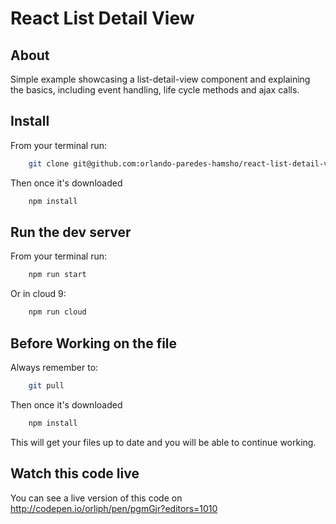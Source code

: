# React List Detail View

## About ##

Simple example showcasing a list-detail-view component and explaining the basics, including event handling, life cycle methods and ajax calls.

## Install ##

From your terminal run:

```bash
    git clone git@github.com:orlando-paredes-hamsho/react-list-detail-view.git
```

Then once it's downloaded

```bash
    npm install
```

## Run the dev server ##

From your terminal run:

```bash
    npm run start 
```

Or in cloud 9:

```bash
    npm run cloud
```

## Before Working on the file ##

Always remember to:

```bash
    git pull
```

Then once it's downloaded

```bash
    npm install
```

This will get your files up to date and you will be able to continue working.


## Watch this code live ##

You can see a live version of this code on http://codepen.io/orliph/pen/pgmGjr?editors=1010